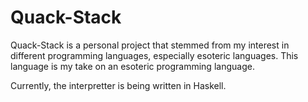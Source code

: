 # Quack-Stack

Quack-Stack is a personal project that stemmed from my interest in different programming languages, especially esoteric languages.
This language is my take on an esoteric programming language.

Currently, the interpretter is being written in Haskell.
